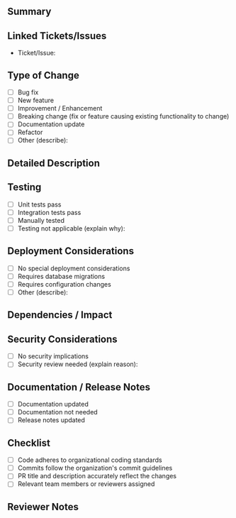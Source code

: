 ## Summary
<!-- Provide a concise summary of your changes. -->

## Linked Tickets/Issues
<!-- List any linked Jira tickets, GitHub Issues, or related documents. -->
- Ticket/Issue:

## Type of Change
<!-- Select the type(s) of change you have introduced -->
- [ ] Bug fix
- [ ] New feature
- [ ] Improvement / Enhancement
- [ ] Breaking change (fix or feature causing existing functionality to change)
- [ ] Documentation update
- [ ] Refactor
- [ ] Other (describe):

## Detailed Description
<!-- Explain your implementation details and why you chose this solution -->

## Testing
<!-- Explain how your changes were tested (manual tests, automated tests, environments tested, etc.) -->
- [ ] Unit tests pass
- [ ] Integration tests pass
- [ ] Manually tested
- [ ] Testing not applicable (explain why):

## Deployment Considerations
<!-- Outline any special considerations for deployment -->
- [ ] No special deployment considerations
- [ ] Requires database migrations
- [ ] Requires configuration changes
- [ ] Other (describe):

## Dependencies / Impact
<!-- Describe any dependencies your PR has on other teams, systems, or components -->

## Security Considerations
<!-- Note if the changes introduce any security concerns or considerations -->
- [ ] No security implications
- [ ] Security review needed (explain reason):

## Documentation / Release Notes
<!-- Indicate if documentation updates are needed -->
- [ ] Documentation updated
- [ ] Documentation not needed
- [ ] Release notes updated

## Checklist
<!-- Ensure the following tasks are complete -->
- [ ] Code adheres to organizational coding standards
- [ ] Commits follow the organization's commit guidelines
- [ ] PR title and description accurately reflect the changes
- [ ] Relevant team members or reviewers assigned

## Reviewer Notes
<!-- Anything specific you'd like reviewers to focus on? -->
